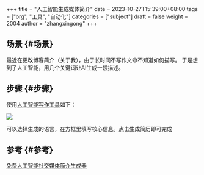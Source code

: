 +++
title = "人工智能生成媒体简介"
date = 2023-10-27T15:39:00+08:00
tags = ["org", "工具", "自动化"]
categories = ["subject"]
draft = false
weight = 2004
author = "zhangxingong"
+++

## 场景 {#场景}

最近在更改博客简介（关于我），由于长时间不写作文:sweat_smile:不知道如何描写。
于是想到了人工智能，用几个关键词让AI生成一段描述。


## 步骤 {#步骤}

使用[人工智能写作工具](https://ahrefs.com/zh/writing-tools/bio-generator)如下：

![](/img/15-36-53_5_screenshot.png)

可以选择生成的语言，在方框里填写核心信息。点击生成简历即可完成


## 参考 {#参考}

[免费人工智能社交媒体简介生成器](https://ahrefs.com/zh/writing-tools/bio-generator)
